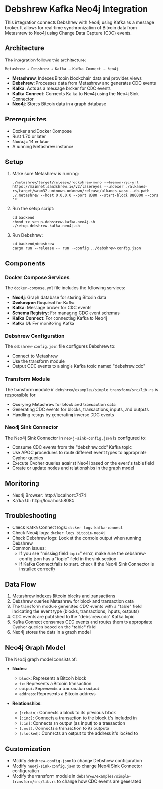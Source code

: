 # Debshrew Kafka Neo4j Integration

This integration connects Debshrew with Neo4j using Kafka as a message broker. It allows for real-time synchronization of Bitcoin data from Metashrew to Neo4j using Change Data Capture (CDC) events.

## Architecture

The integration follows this architecture:

```
Metashrew → Debshrew → Kafka → Kafka Connect → Neo4j
```

- **Metashrew**: Indexes Bitcoin blockchain data and provides views
- **Debshrew**: Processes data from Metashrew and generates CDC events
- **Kafka**: Acts as a message broker for CDC events
- **Kafka Connect**: Connects Kafka to Neo4j using the Neo4j Sink Connector
- **Neo4j**: Stores Bitcoin data in a graph database

## Prerequisites

- Docker and Docker Compose
- Rust 1.70 or later
- Node.js 14 or later
- A running Metashrew instance

## Setup

1. Make sure Metashrew is running:
   ```
   ./metashrew/target/release/rockshrew-mono --daemon-rpc-url https://mainnet.sandshrew.io/v2/lasereyes --indexer ./alkanes-rs/target/wasm32-unknown-unknown/release/alkanes.wasm --db-path ./.metashrew --host 0.0.0.0 --port 8080 --start-block 880000 --cors '*'
   ```

2. Run the setup script:
   ```
   cd backend
   chmod +x setup-debshrew-kafka-neo4j.sh
   ./setup-debshrew-kafka-neo4j.sh
   ```

3. Run Debshrew:
   ```
   cd backend/debshrew
   cargo run --release -- run --config ../debshrew-config.json
   ```

## Components

### Docker Compose Services

The `docker-compose.yml` file includes the following services:

- **Neo4j**: Graph database for storing Bitcoin data
- **Zookeeper**: Required for Kafka
- **Kafka**: Message broker for CDC events
- **Schema Registry**: For managing CDC event schemas
- **Kafka Connect**: For connecting Kafka to Neo4j
- **Kafka UI**: For monitoring Kafka

### Debshrew Configuration

The `debshrew-config.json` file configures Debshrew to:

- Connect to Metashrew
- Use the transform module
- Output CDC events to a single Kafka topic named "debshrew.cdc"

### Transform Module

The transform module in `debshrew/examples/simple-transform/src/lib.rs` is responsible for:

- Querying Metashrew for block and transaction data
- Generating CDC events for blocks, transactions, inputs, and outputs
- Handling reorgs by generating inverse CDC events

### Neo4j Sink Connector

The Neo4j Sink Connector in `neo4j-sink-config.json` is configured to:

- Consume CDC events from the "debshrew.cdc" Kafka topic
- Use APOC procedures to route different event types to appropriate Cypher queries
- Execute Cypher queries against Neo4j based on the event's table field
- Create or update nodes and relationships in the graph model

## Monitoring

- Neo4j Browser: http://localhost:7474
- Kafka UI: http://localhost:8084

## Troubleshooting

- Check Kafka Connect logs: `docker logs kafka-connect`
- Check Neo4j logs: `docker logs bitcoin-neo4j`
- Check Debshrew logs: Look at the console output when running Debshrew
- Common issues:
  - If you see "missing field `topic`" error, make sure the debshrew-config.json has a "topic" field in the sink section
  - If Kafka Connect fails to start, check if the Neo4j Sink Connector is installed correctly

## Data Flow

1. Metashrew indexes Bitcoin blocks and transactions
2. Debshrew queries Metashrew for block and transaction data
3. The transform module generates CDC events with a "table" field indicating the event type (blocks, transactions, inputs, outputs)
4. CDC events are published to the "debshrew.cdc" Kafka topic
5. Kafka Connect consumes CDC events and routes them to appropriate Cypher queries based on the "table" field
6. Neo4j stores the data in a graph model

## Neo4j Graph Model

The Neo4j graph model consists of:

- **Nodes**:
  - `block`: Represents a Bitcoin block
  - `tx`: Represents a Bitcoin transaction
  - `output`: Represents a transaction output
  - `address`: Represents a Bitcoin address

- **Relationships**:
  - `[:chain]`: Connects a block to its previous block
  - `[:inc]`: Connects a transaction to the block it's included in
  - `[:in]`: Connects an output (as input) to a transaction
  - `[:out]`: Connects a transaction to its outputs
  - `[:locked]`: Connects an output to the address it's locked to

## Customization

- Modify `debshrew-config.json` to change Debshrew configuration
- Modify `neo4j-sink-config.json` to change Neo4j Sink Connector configuration
- Modify the transform module in `debshrew/examples/simple-transform/src/lib.rs` to change how CDC events are generated